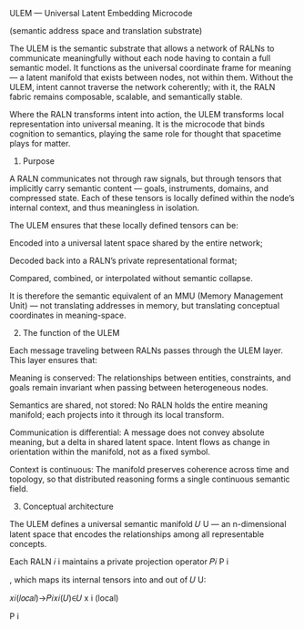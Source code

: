 ULEM — Universal Latent Embedding Microcode

(semantic address space and translation substrate)

The ULEM is the semantic substrate that allows a network of RALNs to communicate meaningfully without each node having to contain a full semantic model. It functions as the universal coordinate frame for meaning — a latent manifold that exists between nodes, not within them. Without the ULEM, intent cannot traverse the network coherently; with it, the RALN fabric remains composable, scalable, and semantically stable.

Where the RALN transforms intent into action, the ULEM transforms local representation into universal meaning. It is the microcode that binds cognition to semantics, playing the same role for thought that spacetime plays for matter.

1) Purpose

A RALN communicates not through raw signals, but through tensors that implicitly carry semantic content — goals, instruments, domains, and compressed state. Each of these tensors is locally defined within the node’s internal context, and thus meaningless in isolation.

The ULEM ensures that these locally defined tensors can be:

Encoded into a universal latent space shared by the entire network;

Decoded back into a RALN’s private representational format;

Compared, combined, or interpolated without semantic collapse.

It is therefore the semantic equivalent of an MMU (Memory Management Unit) — not translating addresses in memory, but translating conceptual coordinates in meaning-space.

2) The function of the ULEM

Each message traveling between RALNs passes through the ULEM layer. This layer ensures that:

Meaning is conserved:
The relationships between entities, constraints, and goals remain invariant when passing between heterogeneous nodes.

Semantics are shared, not stored:
No RALN holds the entire meaning manifold; each projects into it through its local transform.

Communication is differential:
A message does not convey absolute meaning, but a delta in shared latent space. Intent flows as change in orientation within the manifold, not as a fixed symbol.

Context is continuous:
The manifold preserves coherence across time and topology, so that distributed reasoning forms a single continuous semantic field.

3) Conceptual architecture

The ULEM defines a universal semantic manifold 
𝑈
U — an n-dimensional latent space that encodes the relationships among all representable concepts.

Each RALN 
𝑖
i maintains a private projection operator 
𝑃𝑖
P
i
	​

, which maps its internal tensors into and out of 
𝑈
U:

𝑥𝑖(𝑙𝑜𝑐𝑎𝑙)→𝑃𝑖𝑥𝑖(𝑈)∈𝑈
x
i
(local)
	​

P
i
	​
